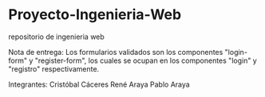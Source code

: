 # Proyecto-Ingenieria-Web
repositorio de ingenieria web

Nota de entrega: Los formularios validados son los componentes "login-form" y "register-form", los cuales se ocupan en los componentes "login" y "registro" respectivamente.

Integrantes:
Cristóbal Cáceres
René Araya
Pablo Araya
